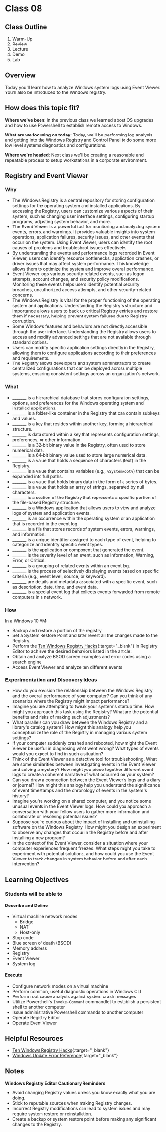 # Class 08

## Class Outline

1. Warm-Up
1. Review
1. Lecture
1. Demo
1. Lab

## Overview

Today you'll learn how to analyze Windows system logs using Event Viewer. You'll also be introduced to the Windows registry.

## How does this topic fit?

**Where we've been**:
In the previous class we learned about OS upgrades and how to use Powershell to establish remote access to Windows.

**What are we focusing on today**:
Today, we'll be performing log analysis and getting into the Windows Registry and Control Panel to do some more low level systems diagnostics and configurations.

**Where we're headed**:
Next class we'll be creating a reasonable and repeatable process to setup workstations in a corporate environment.

## Registry and Event Viewer

### Why
- The Windows Registry is a central repository for storing configuration settings for the operating system and installed applications. By accessing the Registry, users can customize various aspects of their system, such as changing user interface settings, configuring startup programs, adjusting system behavior, and more.
- The Event Viewer is a powerful tool for monitoring and analyzing system events, errors, and warnings. It provides valuable insights into system operations, application failures, security issues, and other events that occur on the system. Using Event Viewer, users can identify the root causes of problems and troubleshoot issues effectively.
- By understanding the events and performance logs recorded in Event Viewer, users can identify resource bottlenecks, application crashes, or driver issues that may affect system performance. This knowledge allows them to optimize the system and improve overall performance.
- Event Viewer logs various security-related events, such as logon attempts, account changes, and security policy modifications. Monitoring these events helps users identify potential security breaches, unauthorized access attempts, and other security-related concerns.
- The Windows Registry is vital for the proper functioning of the operating system and applications. Understanding the Registry's structure and importance allows users to back up critical Registry entries and restore them if necessary, helping prevent system failures due to Registry corruption.
- Some Windows features and behaviors are not directly accessible through the user interface. Understanding the Registry allows users to access and modify advanced settings that are not available through standard options.
- Users can modify specific application settings directly in the Registry, allowing them to configure applications according to their preferences and requirements.
- The Registry allows developers and system administrators to create centralized configurations that can be deployed across multiple systems, ensuring consistent settings across an organization's network.

### What
- _______ is a hierarchical database that stores configuration settings, options, and preferences for the Windows operating system and installed applications.
- _______ is a folder-like container in the Registry that can contain subkeys and values.
- _______ is a key that resides within another key, forming a hierarchical structure.
- _______ is data stored within a key that represents configuration settings, preferences, or other information.
- _______ is a 32-bit binary value in the Registry, often used to store numerical data.
- _______ is a 64-bit binary value used to store large numerical data.
- _______ is a value that holds a sequence of characters (text) in the Registry.
- _______ is a value that contains variables (e.g., `%SystemRoot%`) that can be expanded into full paths.
- _______ is a value that holds binary data in the form of a series of bytes.
- _______ is a value that holds an array of strings, separated by null characters.
- _______ is a section of the Registry that represents a specific portion of the file-based Registry structure.
- _______ is a Windows application that allows users to view and analyze logs of system and application events.
- _______ is an occurrence within the operating system or an application that is recorded in the event log.
- _______ is a file that stores records of system events, errors, warnings, and information.
- _______ is a unique identifier assigned to each type of event, helping to categorize and identify specific event types.
- _______ is the application or component that generated the event.
- _______ is the severity level of an event, such as Information, Warning, Error, or Critical.
- _______ is a grouping of related events within an event log.
- _______ is the process of selectively displaying events based on specific criteria (e.g., event level, source, or keyword).
- _______ are details and metadata associated with a specific event, such as description, date, time, and event data.
- _______ is a special event log that collects events forwarded from remote computers in a network.

### How
In a Windows 10 VM:
- Backup and restore a portion of the registry
- Set a System Restore Point and later revert all the changes made to the Registry.
- Perform the [Ten Windows Registry Hacks](https://www.howtogeek.com/669971/the-top-10-best-registry-hacks-for-windows-10/){:target="_blank"} in Registry Editor to achieve the desired behaviors listed in the article:
- Obtain and analyze BSOD screen examples and error codes using a search engine
- Access Event Viewer and analyze ten different events

### Experimentation and Discovery Ideas
- How do you envision the relationship between the Windows Registry and the overall performance of your computer? Can you think of any scenarios where the Registry might impact performance?
- Imagine you are attempting to tweak your system's startup time. How might you approach this task using the Registry? What are the potential benefits and risks of making such adjustments?
- What parallels can you draw between the Windows Registry and a library's catalog system? How might this analogy help you conceptualize the role of the Registry in managing various system settings?
- If your computer suddenly crashed and rebooted, how might the Event Viewer be useful in diagnosing what went wrong? What types of events would you expect to find in such a situation?
- Think of the Event Viewer as a detective tool for troubleshooting. What are some similarities between investigating events in the Event Viewer and solving a mystery? How might you piece together different event logs to create a coherent narrative of what occurred on your system?
- Can you draw a connection between the Event Viewer's logs and a diary or journal? How might this analogy help you understand the significance of event timestamps and the chronology of events in the system's history?
- Imagine you're working on a shared computer, and you notice some unusual events in the Event Viewer logs. How could you approach a conversation with your fellow users to gather more information and collaborate on resolving potential issues?
- Suppose you're curious about the impact of installing and uninstalling software on the Windows Registry. How might you design an experiment to observe any changes that occur in the Registry before and after installing a new program?
- In the context of the Event Viewer, consider a situation where your computer experiences frequent freezes. What steps might you take to experiment with potential solutions, and how could you use the Event Viewer to track changes in system behavior before and after each intervention?

## Learning Objectives

### Students will be able to

#### Describe and Define

- Virtual machine network modes
  - Bridge
  - NAT
  - Host-only
- Stop code
- Blue screen of death (BSOD)
- Memory address
- Registry
- Event Viewer
- System log

#### Execute

- Configure network modes on a virtual machine
- Perform common, useful diagnostic operations in Windows CLI
- Perform root cause analysis against system crash messages
- Utilize Powershell's `Invoke-Command` commandlet to establish a persistent shell to another computer
- Issue administrative Powershell commands to another computer
- Operate Registry Editor
- Operate Event Viewer

## Helpful Resources

- [Ten Windows Registry Hacks](https://www.howtogeek.com/669971/the-top-10-best-registry-hacks-for-windows-10/){:target="_blank"}
- [Windows Update Error Reference](https://docs.microsoft.com/en-us/windows/deployment/update/windows-update-error-reference#windows-update-error-codes){:target="_blank"}

## Notes

**Windows Registry Editor Cautionary Reminders**
- Avoid changing Registry values unless you know exactly what you are doing.
- Stick to reputable sources when making Registry changes.
- Incorrect Registry modifications can lead to system issues and may require system restore or reinstallation.
- Create a backup or system restore point before making any significant changes to the Registry.
